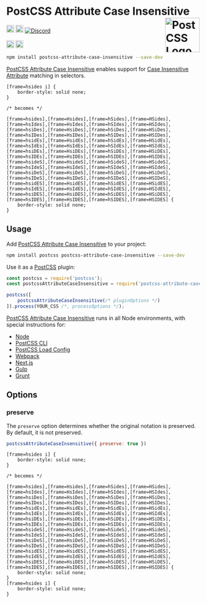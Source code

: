 # PostCSS Attribute Case Insensitive [<img src="https://postcss.github.io/postcss/logo.svg" alt="PostCSS Logo" width="90" height="90" align="right">][PostCSS]

[<img alt="npm version" src="https://img.shields.io/npm/v/postcss-attribute-case-insensitive.svg" height="20">][npm-url] [<img alt="Build Status" src="https://github.com/csstools/postcss-plugins/workflows/test/badge.svg" height="20">][cli-url] [<img alt="Discord" src="https://shields.io/badge/Discord-5865F2?logo=discord&logoColor=white">][discord]<br><br>[<img alt="Baseline Status" src="https://cssdb.org/images/badges-baseline/case-insensitive-attributes.svg" height="20">][css-url] [<img alt="CSS Standard Status" src="https://cssdb.org/images/badges/case-insensitive-attributes.svg" height="20">][css-url] 

```bash
npm install postcss-attribute-case-insensitive --save-dev
```

[PostCSS Attribute Case Insensitive] enables support for [Case Insensitive Attribute] matching in selectors.

```pcss
[frame=hsides i] {
	border-style: solid none;
}

/* becomes */

[frame=hsides],[frame=Hsides],[frame=hSides],[frame=HSides],[frame=hsIdes],[frame=HsIdes],[frame=hSIdes],[frame=HSIdes],[frame=hsiDes],[frame=HsiDes],[frame=hSiDes],[frame=HSiDes],[frame=hsIDes],[frame=HsIDes],[frame=hSIDes],[frame=HSIDes],[frame=hsidEs],[frame=HsidEs],[frame=hSidEs],[frame=HSidEs],[frame=hsIdEs],[frame=HsIdEs],[frame=hSIdEs],[frame=HSIdEs],[frame=hsiDEs],[frame=HsiDEs],[frame=hSiDEs],[frame=HSiDEs],[frame=hsIDEs],[frame=HsIDEs],[frame=hSIDEs],[frame=HSIDEs],[frame=hsideS],[frame=HsideS],[frame=hSideS],[frame=HSideS],[frame=hsIdeS],[frame=HsIdeS],[frame=hSIdeS],[frame=HSIdeS],[frame=hsiDeS],[frame=HsiDeS],[frame=hSiDeS],[frame=HSiDeS],[frame=hsIDeS],[frame=HsIDeS],[frame=hSIDeS],[frame=HSIDeS],[frame=hsidES],[frame=HsidES],[frame=hSidES],[frame=HSidES],[frame=hsIdES],[frame=HsIdES],[frame=hSIdES],[frame=HSIdES],[frame=hsiDES],[frame=HsiDES],[frame=hSiDES],[frame=HSiDES],[frame=hsIDES],[frame=HsIDES],[frame=hSIDES],[frame=HSIDES] {
	border-style: solid none;
}
```

## Usage

Add [PostCSS Attribute Case Insensitive] to your project:

```bash
npm install postcss postcss-attribute-case-insensitive --save-dev
```

Use it as a [PostCSS] plugin:

```js
const postcss = require('postcss');
const postcssAttributeCaseInsensitive = require('postcss-attribute-case-insensitive');

postcss([
	postcssAttributeCaseInsensitive(/* pluginOptions */)
]).process(YOUR_CSS /*, processOptions */);
```

[PostCSS Attribute Case Insensitive] runs in all Node environments, with special
instructions for:

- [Node](INSTALL.md#node)
- [PostCSS CLI](INSTALL.md#postcss-cli)
- [PostCSS Load Config](INSTALL.md#postcss-load-config)
- [Webpack](INSTALL.md#webpack)
- [Next.js](INSTALL.md#nextjs)
- [Gulp](INSTALL.md#gulp)
- [Grunt](INSTALL.md#grunt)

## Options

### preserve

The `preserve` option determines whether the original notation
is preserved. By default, it is not preserved.

```js
postcssAttributeCaseInsensitive({ preserve: true })
```

```pcss
[frame=hsides i] {
	border-style: solid none;
}

/* becomes */

[frame=hsides],[frame=Hsides],[frame=hSides],[frame=HSides],[frame=hsIdes],[frame=HsIdes],[frame=hSIdes],[frame=HSIdes],[frame=hsiDes],[frame=HsiDes],[frame=hSiDes],[frame=HSiDes],[frame=hsIDes],[frame=HsIDes],[frame=hSIDes],[frame=HSIDes],[frame=hsidEs],[frame=HsidEs],[frame=hSidEs],[frame=HSidEs],[frame=hsIdEs],[frame=HsIdEs],[frame=hSIdEs],[frame=HSIdEs],[frame=hsiDEs],[frame=HsiDEs],[frame=hSiDEs],[frame=HSiDEs],[frame=hsIDEs],[frame=HsIDEs],[frame=hSIDEs],[frame=HSIDEs],[frame=hsideS],[frame=HsideS],[frame=hSideS],[frame=HSideS],[frame=hsIdeS],[frame=HsIdeS],[frame=hSIdeS],[frame=HSIdeS],[frame=hsiDeS],[frame=HsiDeS],[frame=hSiDeS],[frame=HSiDeS],[frame=hsIDeS],[frame=HsIDeS],[frame=hSIDeS],[frame=HSIDeS],[frame=hsidES],[frame=HsidES],[frame=hSidES],[frame=HSidES],[frame=hsIdES],[frame=HsIdES],[frame=hSIdES],[frame=HSIdES],[frame=hsiDES],[frame=HsiDES],[frame=hSiDES],[frame=HSiDES],[frame=hsIDES],[frame=HsIDES],[frame=hSIDES],[frame=HSIDES] {
	border-style: solid none;
}
[frame=hsides i] {
	border-style: solid none;
}
```

[cli-url]: https://github.com/csstools/postcss-plugins/actions/workflows/test.yml?query=workflow/test
[css-url]: https://cssdb.org/#case-insensitive-attributes
[discord]: https://discord.gg/bUadyRwkJS
[npm-url]: https://www.npmjs.com/package/postcss-attribute-case-insensitive

[PostCSS]: https://github.com/postcss/postcss
[PostCSS Attribute Case Insensitive]: https://github.com/csstools/postcss-plugins/tree/main/plugins/postcss-attribute-case-insensitive
[Case Insensitive Attribute]: https://www.w3.org/TR/selectors4/#attribute-case
